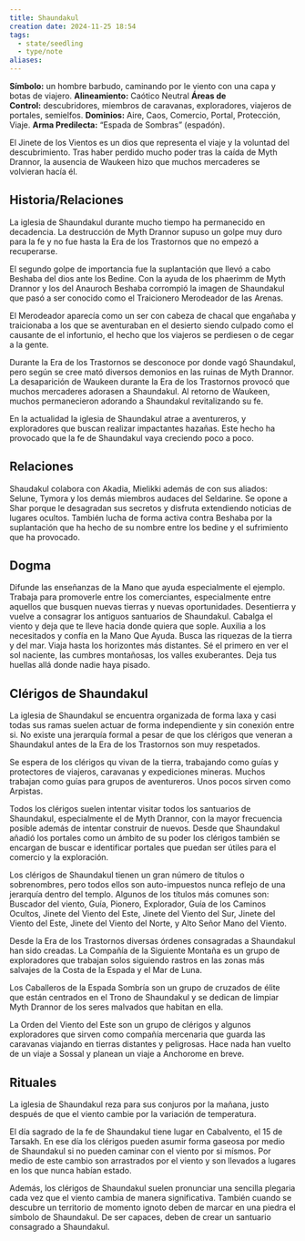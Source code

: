 ```yaml
---
title: Shaundakul
creation date: 2024-11-25 18:54
tags:
  - state/seedling
  - type/note
aliases:
---
```

**Símbolo:** un hombre barbudo, caminando por le viento con una capa y botas de viajero.
**Alineamiento:** Caótico Neutral
**Áreas de Control:** descubridores, miembros de caravanas, exploradores, viajeros de portales, semielfos.
**Dominios:** Aire, Caos, Comercio, Portal, Protección, Viaje.
**Arma Predilecta:** “Espada de Sombras” (espadón).

El Jinete de los Vientos es un dios que representa el viaje y la voluntad del descubrimiento. Tras haber perdido mucho poder tras la caída de Myth Drannor, la ausencia de Waukeen hizo que muchos mercaderes se volvieran hacía él.

## Historia/Relaciones

La iglesia de Shaundakul durante mucho tiempo ha permanecido en decadencia. La destrucción de Myth Drannor supuso un golpe muy duro para la fe y no fue hasta la Era de los Trastornos que no empezó a recuperarse.

El segundo golpe de importancia fue la suplantación que llevó a cabo Beshaba del dios ante los Bedine. Con la ayuda de los phaerimm de Myth Drannor y los del Anauroch Beshaba corrompió la imagen de Shaundakul que pasó a ser conocido como el Traicionero Merodeador de las Arenas.

El Merodeador aparecía como un ser con cabeza de chacal que engañaba y traicionaba a los que se aventuraban en el desierto siendo culpado como el causante de el infortunio, el hecho que los viajeros se perdiesen o de cegar a la gente.

Durante la Era de los Trastornos se desconoce por donde vagó Shaundakul, pero según se cree mató diversos demonios en las ruinas de Myth Drannor. La desaparición de Waukeen durante la Era de los Trastornos provocó que muchos mercaderes adorasen a Shaundakul. Al retorno de Waukeen, muchos permanecieron adorando a Shaundakul revitalizando su fe.

En la actualidad la iglesia de Shaundakul atrae a aventureros, y exploradores que buscan realizar impactantes hazañas. Este hecho ha provocado que la fe de Shaundakul vaya creciendo poco a poco.

## Relaciones

Shaudakul colabora con Akadia, Mielikki además de con sus aliados: Selune, Tymora y los demás miembros audaces del Seldarine. Se opone a Shar porque le desagradan sus secretos y disfruta extendiendo noticias de lugares ocultos. También lucha de forma activa contra Beshaba por la suplantación que ha hecho de su nombre entre los bedine y el sufrimiento que ha provocado.

## Dogma

Difunde las enseñanzas de la Mano que ayuda especialmente el ejemplo. Trabaja para promoverle entre los comerciantes, especialmente entre aquellos que busquen nuevas tierras y nuevas oportunidades. Desentierra y vuelve a consagrar los antiguos santuarios de Shaundakul. Cabalga el viento y deja que te lleve hacia donde quiera que sople. Auxilia a los necesitados y confía en la Mano Que Ayuda. Busca las riquezas de la tierra y del mar. Viaja hasta los horizontes más distantes. Sé el primero en ver el sol naciente, las cumbres montañosas, los valles exuberantes. Deja tus huellas allá donde nadie haya pisado.

## Clérigos de Shaundakul

La iglesia de Shaundakul se encuentra organizada de forma laxa y casi todas sus ramas suelen actuar de forma independiente y sin conexión entre si. No existe una jerarquía formal a pesar de que los clérigos que veneran a Shaundakul antes de la Era de los Trastornos son muy respetados.

Se espera de los clérigos qu vivan de la tierra, trabajando como guías y protectores de viajeros, caravanas y expediciones mineras. Muchos trabajan como guías para grupos de aventureros. Unos pocos sirven como Arpistas.

Todos los clérigos suelen intentar visitar todos los santuarios de Shaundakul, especialmente el de Myth Drannor, con la mayor frecuencia posible además de intentar construir de nuevos. Desde que Shaundakul añadió los portales como un ámbito de su poder los clérigos también se encargan de buscar e identificar portales que puedan ser útiles para el comercio y la exploración.

Los clérigos de Shaundakul tienen un gran número de títulos o sobrenombres, pero todos ellos son auto-impuestos nunca reflejo de una jerarquía dentro del templo. Algunos de los títulos más comunes son: Buscador del viento, Guía, Pionero, Explorador, Guía de los Caminos Ocultos, Jinete del Viento del Este, Jinete del Viento del Sur, Jinete del Viento del Este, Jinete del Viento del Norte, y Alto Señor Mano del Viento.

Desde la Era de los Trastornos diversas órdenes consagradas a Shaundakul han sido creadas. La Compañía de la Siguiente Montaña es un grupo de exploradores que trabajan solos siguiendo rastros en las zonas más salvajes de la Costa de la Espada y el Mar de Luna.

Los Caballeros de la Espada Sombría son un grupo de cruzados de élite que están centrados en el Trono de Shaundakul y se dedican de limpiar Myth Drannor de los seres malvados que habitan en ella.

La Orden del Viento del Este son un grupo de clérigos y algunos exploradores que sirven como compañía mercenaria que guarda las caravanas viajando en tierras distantes y peligrosas. Hace nada han vuelto de un viaje a Sossal y planean un viaje a Anchorome en breve.

## Rituales

La iglesia de Shaundakul reza para sus conjuros por la mañana, justo después de que el viento cambie por la variación de temperatura.

El día sagrado de la fe de Shaundakul tiene lugar en Cabalvento, el 15 de Tarsakh. En ese día los clérigos pueden asumir forma gaseosa por medio de Shaundakul si no pueden caminar con el viento por si mísmos. Por medio de este cambio son arrastrados por el viento y son llevados a lugares en los que nunca habían estado.

Además, los clérigos de Shaundakul suelen pronunciar una sencilla plegaria cada vez que el viento cambia de manera significativa. También cuando se descubre un territorio de momento ignoto deben de marcar en una piedra el símbolo de Shaundakul. De ser capaces, deben de crear un santuario consagrado a Shaundakul.